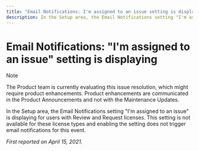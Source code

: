 ```yaml
---
title: "Email Notifications: I'm assigned to an issue setting is displaying"
description: In the Setup area, the Email Notifications setting "I'm assigned to an issue" is displaying for users with Review and Request licenses. This setting is not available for these license types and enabling the setting does not trigger email notifications for this event.
---
```


# Email Notifications: "I'm assigned to an issue" setting is displaying

>[!NOTE]
>
>The Product team is currently evaluating this issue resolution, which might require product enhancements. Product enhancements are communicated in the Product Announcements and not with the Maintenance Updates.

In the Setup area, the Email Notifications setting "I'm assigned to an issue" is displaying for users with Review and Request licenses. This setting is not available for these license types and enabling the setting does not trigger email notifications for this event.

_First reported on April 15, 2021._

